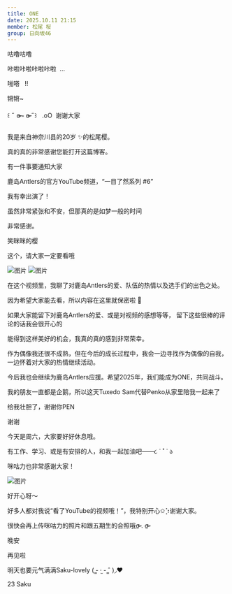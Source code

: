 ```yaml
---
title: ONE
date: 2025.10.11 21:15
member: 松尾 桜
group: 日向坂46
---
```


咕噜咕噜



咔啦咔啦咔啦咔啦  ...






啪嗒   !!







锵锵~



‎꒰ ˶ ɞ̴̶̷ ༝ ɞ̴̶̷ ˶꒱   .oO  谢谢大家


我是来自神奈川县的20岁 ✨️的松尾樱。


真的真的非常感谢您能打开这篇博客。





有一件事要通知大家


鹿岛Antlers的官方YouTube频道，“一目了然系列 #6”












我有幸出演了！



虽然非常紧张和不安，但那真的是如梦一般的时间


非常感谢。





笑眯眯的樱





这个，请大家一定要看哦




![图片](https://cdn.hinatazaka46.com/files/14/diary/official/member/moblog/202510/mobiAgnWJ.jpg)
![图片](https://cdn.hinatazaka46.com/files/14/diary/official/member/moblog/202510/mobYwFyJD.jpg)



在这个视频里，我聊了对鹿岛Antlers的爱、队伍的热情以及选手们的出色之处。





因为希望大家能去看，所以内容在这里就保密啦 💭


如果大家能留下对鹿岛Antlers的爱、或是对视频的感想等等，
留下这些很棒的评论的话我会很开心的









能得到这样美好的机会，我真的真的感到非常荣幸。



作为偶像我还很不成熟，但在今后的成长过程中，我会一边寻找作为偶像的自我，一边怀着对大家的热情继续活动。









今后我也会继续为鹿岛Antlers应援。希望2025年，我们能成为ONE，共同战斗。


我的朋友一直都是企鹅，所以这天Tuxedo Sam代替Penko从家里陪我一起来了







给我壮胆了，谢谢你PEN



谢谢





今天是周六，大家要好好休息哦。













有工作、学习、或是有安排的人，和我一起加油吧——૮ ˙ ˟ ˙ ა



咪咕力也非常感谢大家！

















![图片](https://cdn.hinatazaka46.com/files/14/diary/official/member/moblog/202510/moblMIf0m.jpg)




好开心呀〜








好多人都对我说“看了YouTube的视频哦！”，我特别开心✩⡱谢谢大家。





很快会再上传咪咕力的照片和跟五期生的合照哦σ̴̶̷̤ . σ̴̶̷̤



晚安




再见啦


明天也要元气满满Saku-lovely ( ̳- ·̫ - ̳ˆ )◞❤︎


23 Saku